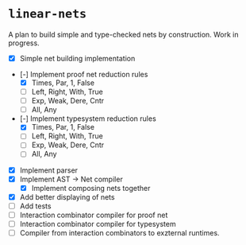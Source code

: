 # `linear-nets`

A plan to build simple and type-checked nets by construction. Work in progress.

- [X] Simple net building implementation
- [-] Implement proof net reduction rules
  - [X] Times, Par, 1, False
  - [ ] Left, Right, With, True
  - [ ] Exp, Weak, Dere, Cntr
  - [ ] All, Any
- [-] Implement typesystem reduction rules
  - [X] Times, Par, 1, False
  - [ ] Left, Right, With, True
  - [ ] Exp, Weak, Dere, Cntr
  - [ ] All, Any
- [X] Implement parser
- [X] Implement AST -> Net compiler
  - [X] Implement composing nets together
- [X] Add better displaying of nets
- [ ] Add tests
- [ ] Interaction combinator compiler for proof net
- [ ] Interaction combinator compiler for typesystem
- [ ] Compiler from interaction combinators to exzternal runtimes.

